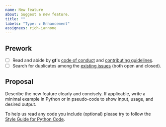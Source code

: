 ```yaml
---
name: New feature
about: Suggest a new feature.
title: ""
labels: "Type: ★ Enhancement"
assignees: rich-iannone
---
```


## Prework

- [ ] Read and abide by **gt**'s [code of conduct](https://www.contributor-covenant.org/version/2/1/code_of_conduct/) and [contributing guidelines](https://github.com/posit-dev/great_tables/blob/main/.github/CONTRIBUTING.md).
- [ ] Search for duplicates among the [existing issues](https://github.com/posit-dev/great_tables/issues) (both open and closed).

## Proposal

Describe the new feature clearly and concisely. If applicable, write a minimal example in Python or in pseudo-code to show input, usage, and desired output.

To help us read any code you include (optional) please try to follow the [Style Guide for Python Code](https://peps.python.org/pep-0008/).
